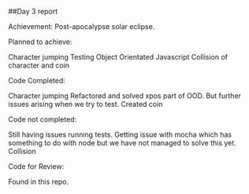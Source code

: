 ##Day 3 report

Achievement:
Post-apocalypse solar eclipse.

Planned to achieve:

Character jumping
Testing
Object Orientated Javascript
Collision of character and coin



Code Completed:

Character jumping
Refactored and solved xpos part of OOD. But further issues arising when we try to test.
Created coin

Code not completed:

Still having issues running tests. Getting issue with mocha which has something to do with node but we have not managed to solve this yet.
Collision

Code for Review:

Found in this repo.
